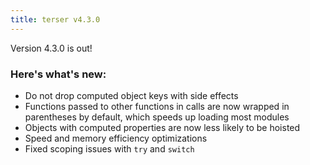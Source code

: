 ```yaml
---
title: terser v4.3.0
---
```

Version 4.3.0 is out!

### Here's what's new:

 - Do not drop computed object keys with side effects
 - Functions passed to other functions in calls are now wrapped in parentheses by default, which speeds up loading most modules
 - Objects with computed properties are now less likely to be hoisted
 - Speed and memory efficiency optimizations
 - Fixed scoping issues with `try` and `switch`
